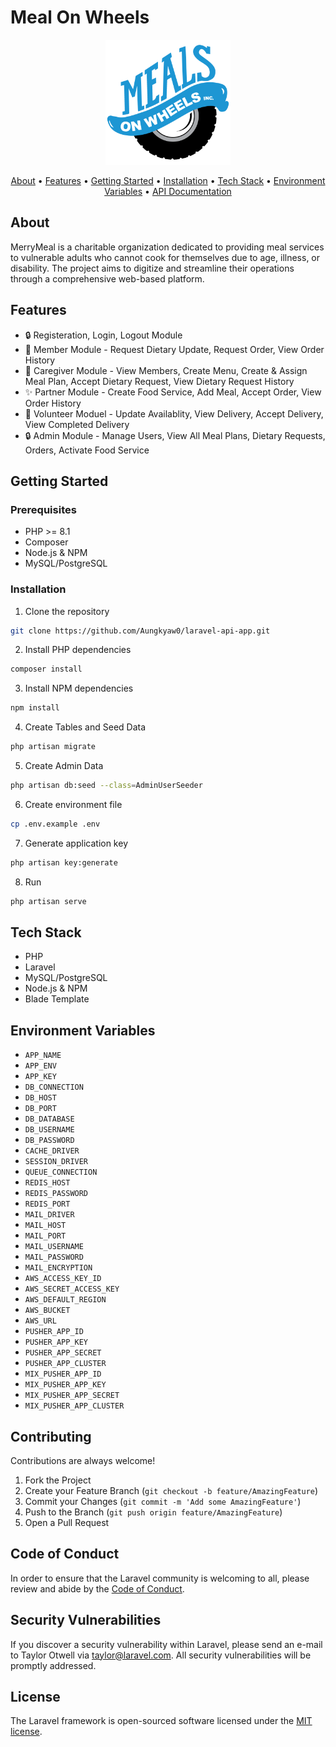 # Meal On Wheels

<p align="center">
  <!-- You can replace this with your project logo if you have one -->
  <img src="resources\views\img\logo.png" alt="Project Logo" width="200"/>
</p>

<p align="center">
  <a href="#about">About</a> •
  <a href="#features">Features</a> •
  <a href="#getting-started">Getting Started</a> •
  <a href="#installation">Installation</a> •
  <a href="#tech-stack">Tech Stack</a> •
  <a href="#environment-variables">Environment Variables</a> •
  <a href="#api-documentation">API Documentation</a>
</p>

## About

MerryMeal is a charitable organization dedicated to providing meal services to vulnerable adults who cannot cook for themselves due to age, illness, or disability. The project aims to digitize and streamline their operations through a comprehensive web-based platform.

## Features

- 🔒 Registeration, Login, Logout Module
- 🚀 Member Module - Request Dietary Update, Request Order, View Order History
- 💾 Caregiver Module - View Members, Create Menu, Create & Assign Meal Plan, Accept Dietary Request, View Dietary Request History
- ✨ Partner Module - Create Food Service, Add Meal, Accept Order, View Order History
- 📱 Volunteer Moduel - Update Availablity, View Delivery, Accept Delivery, View Completed Delivery
- 🔒 Admin Module - Manage Users, View All Meal Plans, Dietary Requests, Orders, Activate Food Service

## Getting Started

### Prerequisites

- PHP >= 8.1
- Composer
- Node.js & NPM
- MySQL/PostgreSQL

### Installation

1. Clone the repository

```bash
git clone https://github.com/Aungkyaw0/laravel-api-app.git
```

2. Install PHP dependencies

```bash
composer install
```

3. Install NPM dependencies

```bash
npm install
```

4. Create Tables and Seed Data

```bash
php artisan migrate
```

5. Create Admin Data

```bash
php artisan db:seed --class=AdminUserSeeder
```

6. Create environment file

```bash
cp .env.example .env
```

7. Generate application key

```bash
php artisan key:generate
```

8. Run

```bash
php artisan serve
```

## Tech Stack

- PHP
- Laravel
- MySQL/PostgreSQL
- Node.js & NPM
- Blade Template 

## Environment Variables

- `APP_NAME`
- `APP_ENV`
- `APP_KEY`
- `DB_CONNECTION`
- `DB_HOST`
- `DB_PORT`
- `DB_DATABASE`
- `DB_USERNAME`
- `DB_PASSWORD`
- `CACHE_DRIVER`
- `SESSION_DRIVER`
- `QUEUE_CONNECTION`
- `REDIS_HOST`
- `REDIS_PASSWORD`
- `REDIS_PORT`
- `MAIL_DRIVER`
- `MAIL_HOST`
- `MAIL_PORT`
- `MAIL_USERNAME`
- `MAIL_PASSWORD`
- `MAIL_ENCRYPTION`
- `AWS_ACCESS_KEY_ID`
- `AWS_SECRET_ACCESS_KEY`
- `AWS_DEFAULT_REGION`
- `AWS_BUCKET`
- `AWS_URL`
- `PUSHER_APP_ID`
- `PUSHER_APP_KEY`
- `PUSHER_APP_SECRET`
- `PUSHER_APP_CLUSTER`
- `MIX_PUSHER_APP_ID`
- `MIX_PUSHER_APP_KEY`
- `MIX_PUSHER_APP_SECRET`
- `MIX_PUSHER_APP_CLUSTER`



## Contributing

Contributions are always welcome!

1. Fork the Project
2. Create your Feature Branch (`git checkout -b feature/AmazingFeature`)
3. Commit your Changes (`git commit -m 'Add some AmazingFeature'`)
4. Push to the Branch (`git push origin feature/AmazingFeature`)
5. Open a Pull Request
## Code of Conduct

In order to ensure that the Laravel community is welcoming to all, please review and abide by the [Code of Conduct](https://laravel.com/docs/contributions#code-of-conduct).

## Security Vulnerabilities

If you discover a security vulnerability within Laravel, please send an e-mail to Taylor Otwell via [taylor@laravel.com](mailto:taylor@laravel.com). All security vulnerabilities will be promptly addressed.

## License

The Laravel framework is open-sourced software licensed under the [MIT license](https://opensource.org/licenses/MIT).
